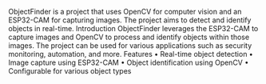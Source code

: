 ObjectFinder is a project that uses OpenCV for computer vision and an ESP32-CAM for capturing images. The project aims to detect and identify objects in real-time.
Introduction
ObjectFinder leverages the ESP32-CAM to capture images and OpenCV to process and identify objects within those images. The project can be used for various applications such as security monitoring, automation, and more.
Features
•	Real-time object detection
•	Image capture using ESP32-CAM
•	Object identification using OpenCV
•	Configurable for various object types

